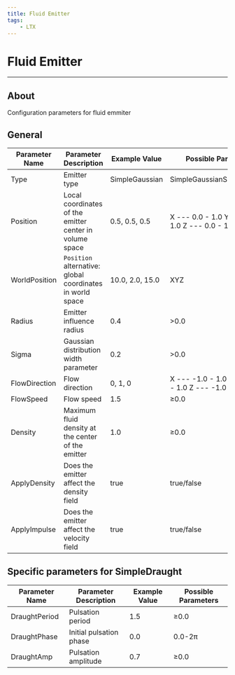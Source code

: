 ```yaml
---
title: Fluid Emitter
tags:
    - LTX
---
```


# Fluid Emitter

___

## About

Configuration parameters for fluid emmiter

## General

| Parameter Name | Parameter Description | Example Value | Possible Parameters |
|---|---|---|---|
| Type | Emitter type | SimpleGaussian | SimpleGaussianSimpleDraught |
| Position | Local coordinates of the emitter center in volume space | 0.5, 0.5, 0.5 | X --- 0.0 - 1.0 Y --- 0.0 - 1.0 Z --- 0.0 - 1.0 |
| WorldPosition | `Position` alternative: global coordinates in world space | 10.0, 2.0, 15.0 | XYZ |
| Radius | Emitter influence radius | 0.4 | >0.0 |
| Sigma | Gaussian distribution width parameter | 0.2 | >0.0 |
| FlowDirection | Flow direction | 0, 1, 0 | X --- -1.0 - 1.0 Y --- -1.0 - 1.0 Z --- -1.0 - 1.0 |
| FlowSpeed | Flow speed | 1.5 | ≥0.0 |
| Density | Maximum fluid density at the center of the emitter | 1.0 | ≥0.0 |
| ApplyDensity | Does the emitter affect the density field | true | true/false |
| ApplyImpulse | Does the emitter affect the velocity field | true | true/false |

## Specific parameters for SimpleDraught

| Parameter Name | Parameter Description | Example Value | Possible Parameters |
|---|---|---|---|
| DraughtPeriod | Pulsation period | 1.5 | ≥0.0 |
| DraughtPhase | Initial pulsation phase | 0.0 | 0.0-2π |
| DraughtAmp | Pulsation amplitude | 0.7 | ≥0.0 |
